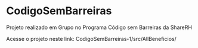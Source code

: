 # CodigoSemBarreiras

Projeto realizado em Grupo no Programa Código sem Barreiras da ShareRH

Acesse o projeto neste link: CodigoSemBarreiras-1/src/AllBeneficios/
